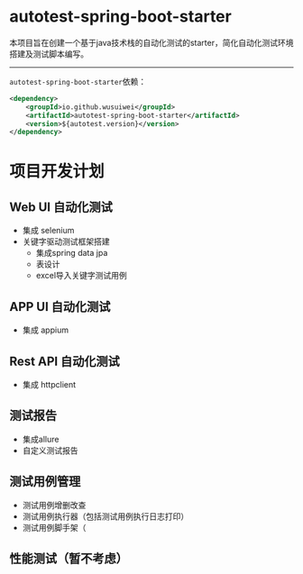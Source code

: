 # autotest-spring-boot-starter
本项目旨在创建一个基于java技术栈的自动化测试的starter，简化自动化测试环境搭建及测试脚本编写。

----
`autotest-spring-boot-starter`依赖：
```xml
<dependency>
    <groupId>io.github.wusuiwei</groupId>
    <artifactId>autotest-spring-boot-starter</artifactId>
    <version>${autotest.version}</version>
</dependency>
```
# 项目开发计划
 ## Web UI 自动化测试
 - 集成 selenium
 - 关键字驱动测试框架搭建
   - 集成spring data jpa
   - 表设计
   - excel导入关键字测试用例
 
 ## APP UI 自动化测试
 - 集成 appium
 
 ## Rest API 自动化测试
 - 集成 httpclient
 
 ## 测试报告
 - 集成allure
 - 自定义测试报告
 ## 测试用例管理
 - 测试用例增删改查
 - 测试用例执行器（包括测试用例执行日志打印）
 - 测试用例脚手架（
 
 ## 性能测试（暂不考虑）
 
 
